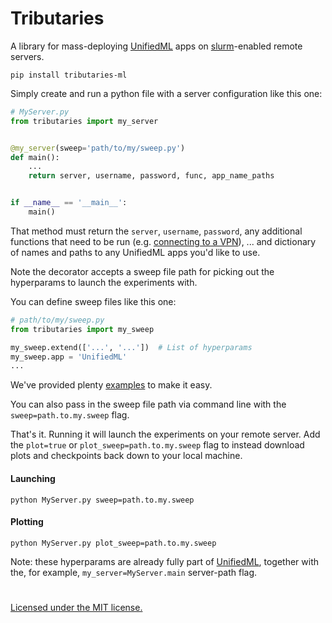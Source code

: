 # Tributaries 

A library for mass-deploying [UnifiedML](github.com/agi-init/UnifiedML) apps on [slurm]()-enabled remote servers.

```console
pip install tributaries-ml
```

Simply create and run a python file with a server configuration like this one:

```python
# MyServer.py
from tributaries import my_server


@my_server(sweep='path/to/my/sweep.py')
def main():
    ...
    return server, username, password, func, app_name_paths


if __name__ == '__main__':
    main()
```

That method must return the ```server```, ```username```, ```password```, any additional functions that need to be run (e.g. [connecting to a VPN]()), ... and dictionary of names and paths to any UnifiedML apps you'd like to use.

Note the decorator accepts a sweep file path for picking out the hyperparams to launch the experiments with.

You can define sweep files like this one:

```python
# path/to/my/sweep.py
from tributaries import my_sweep

my_sweep.extend(['...', '...'])  # List of hyperparams
my_sweep.app = 'UnifiedML'
...
```

We've provided plenty [examples]() to make it easy.

You can also pass in the sweep file path via command line with the ```sweep=path.to.my.sweep``` flag.

That's it. Running it will launch the experiments on your remote server. Add the ```plot=true``` or ```plot_sweep=path.to.my.sweep``` flag to instead download plots and checkpoints back down to your local machine.

#### Launching

```console
python MyServer.py sweep=path.to.my.sweep
```

#### Plotting

```console
python MyServer.py plot_sweep=path.to.my.sweep
```

Note: these hyperparams are already fully part of [UnifiedML](github.com/agi-init/UnifiedML), together with the, for example, ```my_server=MyServer.main``` server-path flag.

#

[Licensed under the MIT license.](MIT_LICENSE)
